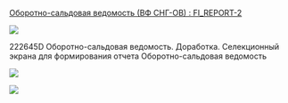 [Оборотно-сальдовая ведомость (ВФ СНГ-ОВ) : FI_REPORT-2](https://yt.surgutneftegas.ru:4443/issue/FI_REPORT-2)

![](msedge_r3QJRlhnrW.png)

222645D Оборотно-сальдовая ведомость. Доработка. Селекционный экрана для формирования отчета Оборотно-сальдовая ведомость


![](WINWORD_PX08JdSXSM.png)

![](WINWORD_8lGXOyeXTx.png)